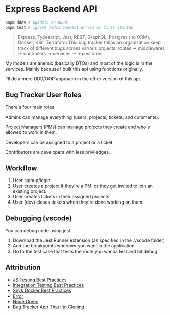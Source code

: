 # Express Backend API

```sh
pnpm ddev # pgadmin on 8080
pnpm test # ignore redis connect errors on first startup
```

> Express, Typescript, Jest, REST, GraphQL, Postgres (no ORM), Docker, K8s, Terraform
> This bug tracker helps an organization keep track of different bugs across various projects.
> routes -> middlewares -> controllers -> services -> repositories

My models are anemic (basically DTOs) and most of the logic is in the services. Mainly because I built this api using functions originally.

I'll do a more DDD/OOP approach in the other version of this api.

## Bug Tracker User Roles

There's four main roles

Admins can manage everything (users, projects, tickets, and comments).

Project Managers (PMs) can manage projects they create and who's allowed to work in them.

Developers can be assigned to a project or a ticket.

Contributors are developers with less priviledges.

## Workflow

1. User signup/login
2. User creates a project if they're a PM, or they get invited to join an existing project.
3. User creates tickets in their assigned projects
4. User (dev) closes tickets when they're done working on them.

## Debugging (vscode)

You can debug code using jest.

1. Download the Jest Runner extension (as specified in the .vscode folder)
2. Add the breakpoints wherever you want in the application
3. Go to the test case that tests the route you wanna test and hit debug

## Attribution

- [JS Testing Best Practices](https://github.com/goldbergyoni/javascript-testing-best-practices)
- [Integration Testing Best Practices](https://github.com/testjavascript/nodejs-integration-tests-best-practices)
- [Snyk Docker Best Practices](https://snyk.io/blog/10-best-practices-to-containerize-nodejs-web-applications-with-docker/)
- [Error](https://stackoverflow.com/questions/783818)
- [Node Green](https://node.green/)
- [Bug Tracker App That I'm Cloning](https://www.youtube.com/watch?v=vG824vBdYY8)
